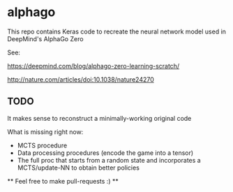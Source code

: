 # alphago

This repo contains Keras code to recreate the neural network model used in DeepMind's AlphaGo Zero

See:

https://deepmind.com/blog/alphago-zero-learning-scratch/

http://nature.com/articles/doi:10.1038/nature24270

## TODO

It makes sense to reconstruct a minimally-working original code

What is missing right now:
* MCTS procedure
* Data processing procedures (encode the game into a tensor)
* The full proc that starts from a random state and incorporates a MCTS/update-NN to obtain better policies

** Feel free to make pull-requests :) **
